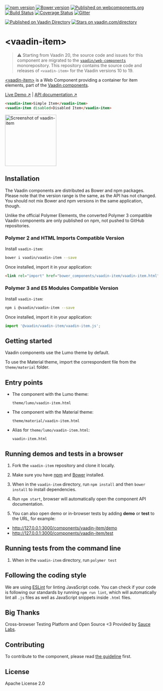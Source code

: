 [![npm version](https://badgen.net/npm/v/@vaadin/vaadin-item)](https://www.npmjs.com/package/@vaadin/vaadin-item)
[![Bower version](https://badgen.net/github/release/vaadin/vaadin-item)](https://github.com/vaadin/vaadin-item/releases)
[![Published on webcomponents.org](https://img.shields.io/badge/webcomponents.org-published-blue.svg)](https://www.webcomponents.org/element/vaadin/vaadin-item)
[![Build Status](https://travis-ci.org/vaadin/vaadin-item.svg?branch=master)](https://travis-ci.org/vaadin/vaadin-item)
[![Coverage Status](https://coveralls.io/repos/github/vaadin/vaadin-item/badge.svg?branch=master)](https://coveralls.io/github/vaadin/vaadin-item?branch=master)
[![Gitter](https://badges.gitter.im/Join%20Chat.svg)](https://gitter.im/vaadin/web-components?utm_source=badge&utm_medium=badge&utm_campaign=pr-badge)

[![Published on Vaadin  Directory](https://img.shields.io/badge/Vaadin%20Directory-published-00b4f0.svg)](https://vaadin.com/directory/component/vaadinvaadin-item)
[![Stars on vaadin.com/directory](https://img.shields.io/vaadin-directory/star/vaadinvaadin-item.svg)](https://vaadin.com/directory/component/vaadinvaadin-item)

# &lt;vaadin-item&gt;

> ⚠️ Starting from Vaadin 20, the source code and issues for this component are migrated to the [`vaadin/web-components`](https://github.com/vaadin/web-components/tree/master/packages/vaadin-item) monorepository.
> This repository contains the source code and releases of `<vaadin-item>` for the Vaadin versions 10 to 19.

[&lt;vaadin-item&gt;](https://vaadin.com/components/vaadin-item) is a Web Component providing a container for item elements, part of the [Vaadin components](https://vaadin.com/components).

[Live Demo ↗](https://vaadin.com/components/vaadin-item/html-examples)
|
[API documentation ↗](https://vaadin.com/components/vaadin-item/html-api)

<!--
```
<custom-element-demo>
  <template>
    <script src="../webcomponentsjs/webcomponents-lite.js"></script>
    <link rel="import" href="vaadin-item.html">
    <next-code-block></next-code-block>
  </template>
</custom-element-demo>
```
-->
```html
<vaadin-item>Simple Item</vaadin-item>
<vaadin-item disabled>Disabled Item</vaadin-item>
```

[<img src="https://raw.githubusercontent.com/vaadin/vaadin-item/master/screenshot.png" width="169" alt="Screenshot of vaadin-item">](https://vaadin.com/components/vaadin-item)

## Installation

The Vaadin components are distributed as Bower and npm packages.
Please note that the version range is the same, as the API has not changed.
You should not mix Bower and npm versions in the same application, though.

Unlike the official Polymer Elements, the converted Polymer 3 compatible Vaadin components
are only published on npm, not pushed to GitHub repositories.

### Polymer 2 and HTML Imports Compatible Version

Install `vaadin-item`:

```sh
bower i vaadin/vaadin-item --save
```

Once installed, import it in your application:

```html
<link rel="import" href="bower_components/vaadin-item/vaadin-item.html">
```
### Polymer 3 and ES Modules Compatible Version

Install `vaadin-item`:

```sh
npm i @vaadin/vaadin-item --save
```

Once installed, import it in your application:

```js
import '@vaadin/vaadin-item/vaadin-item.js';
```

## Getting started

Vaadin components use the Lumo theme by default.

To use the Material theme, import the correspondent file from the `theme/material` folder.

## Entry points

- The component with the Lumo theme:

  `theme/lumo/vaadin-item.html`

- The component with the Material theme:

  `theme/material/vaadin-item.html`

- Alias for `theme/lumo/vaadin-item.html`:

  `vaadin-item.html`


## Running demos and tests in a browser

1. Fork the `vaadin-item` repository and clone it locally.

1. Make sure you have [npm](https://www.npmjs.com/) and [Bower](https://bower.io) installed.

1. When in the `vaadin-item` directory, run `npm install` and then `bower install` to install dependencies.

1. Run `npm start`, browser will automatically open the component API documentation.

1. You can also open demo or in-browser tests by adding **demo** or **test** to the URL, for example:

  - http://127.0.0.1:3000/components/vaadin-item/demo
  - http://127.0.0.1:3000/components/vaadin-item/test


## Running tests from the command line

1. When in the `vaadin-item` directory, run `polymer test`


## Following the coding style

We are using [ESLint](http://eslint.org/) for linting JavaScript code. You can check if your code is following our standards by running `npm run lint`, which will automatically lint all `.js` files as well as JavaScript snippets inside `.html` files.


## Big Thanks

Cross-browser Testing Platform and Open Source <3 Provided by [Sauce Labs](https://saucelabs.com).


## Contributing

  To contribute to the component, please read [the guideline](https://github.com/vaadin/vaadin-core/blob/master/CONTRIBUTING.md) first.


## License

Apache License 2.0

